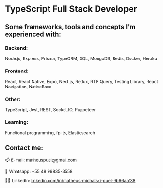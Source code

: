 # TypeScript Full Stack Developer

## Some frameworks, tools and concepts I'm experienced with:

### Backend:

Node.js, Express, Prisma, TypeORM, SQL, MongoDB, Redis, Docker, Heroku

### Frontend:

React, React Native, Expo, Next.js, Redux, RTK Query, Testing Library, React Navigation, NativeBase

### Other:

TypeScript, Jest, REST, Socket.IO, Puppeteer

### Learning:

Functional programming, fp-ts, Elasticsearch

## Contact me:

📫 E-mail: matheuspuel@gmail.com

📱 Whatsapp: +55 48 99835-3558

👨‍💼 LinkedIn: [linkedin.com/in/matheus-michalski-puel-9b66aa138](https://www.linkedin.com/in/matheus-michalski-puel-9b66aa138/)
